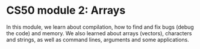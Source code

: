 # CS50 module 2: Arrays

In this module, we learn about compilation, how to find and fix bugs (debug the code) and memory.
We also learned about arrays (vectors), characters and strings, as well as command lines, arguments and some applications.
